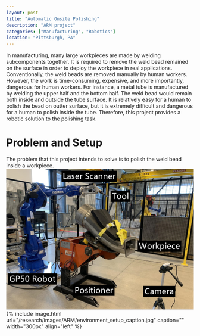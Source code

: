 ```yaml
---
layout: post
title: "Automatic Onsite Polishing"
description: "ARM project"
categories: ["Manufacturing", "Robotics"]
location: "Pittsburgh, PA"
---
```


In manufacturing, many large workpieces are made by welding subcomponents together. It is required to remove the weld bead remained on the surface in order to deploy the workpiece in real applications. Conventionally, the weld beads are removed manually by human workers. However, the work is time-consuming, expensive, and more importantly, dangerous for human workers. For instance, a metal tube is manufactured by welding the upper half and the bottom half. The weld bead would remain both inside and outside the tube surface. It is relatively easy for a human to polish the bead on outter surface, but it is extremely difficult and dangerous for a human to polish inside the tube. Therefore, this project provides a robotic solution to the polishing task.

# Problem and Setup
The problem that this project intends to solve is to polish the weld bead inside a workpiece. 
![My helpful screenshot](/research/images/ARM/environment_setup_caption.jpg)
{% include image.html url="/research/images/ARM/environment_setup_caption.jpg" caption="" width="300px" align="left" %}

